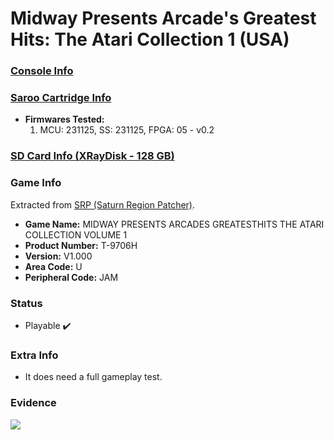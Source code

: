 # Midway Presents Arcade's Greatest Hits: The Atari Collection 1 (USA)

### [Console Info](../../../../../Info/Consoles/VA13/README.md)

### [Saroo Cartridge Info](../../../../../Info/Cartridges/RetroGameParadiseStore/1.32F/README.md)

- <b>Firmwares Tested:</b>
  1. MCU: 231125, SS: 231125, FPGA: 05 - v0.2

### [SD Card Info (XRayDisk - 128 GB)](../../../../../Info/SdCards/XRayDisk/128GB/fat32/README.md)

### Game Info

Extracted from [SRP (Saturn Region Patcher)](https://segaxtreme.net/resources/saturn-region-patcher.81/download).

- <b>Game Name:</b> MIDWAY PRESENTS ARCADES GREATESTHITS THE ATARI COLLECTION VOLUME 1
- <b>Product Number:</b> T-9706H
- <b>Version:</b> V1.000
- <b>Area Code:</b> U
- <b>Peripheral Code:</b> JAM

### Status

- Playable :heavy_check_mark:

### Extra Info

- It does need a full gameplay test.

### Evidence

[![](https://img.youtube.com/vi/TWP284HexJI/0.jpg)](https://www.youtube.com/watch?v=TWP284HexJI)
